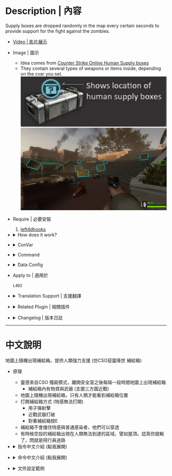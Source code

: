 # Description | 內容
Supply boxes are dropped randomly in the map every certain seconds to provide support for the fight against the zombies.

* [Video | 影片展示](https://youtu.be/9rXlJ8PsOTA)

* Image | 圖示
	* Idea comes from [Counter Strike Online Human Supply boxes](https://cso.fandom.com/wiki/Zombie_2:_Mutation#Supply_boxes)
	* They contain several types of weapons or items inside, depending on the cvar you set.
	<br/>![l4d2_supply_woodbox_1](image/l4d2_supply_woodbox_1.jpg)
	<br/>![l4d2_supply_woodbox_2](image/l4d2_supply_woodbox_2.jpg)

* Require | 必要安裝
	1. [left4dhooks](https://forums.alliedmods.net/showthread.php?t=321696)

* <details><summary>How does it work?</summary>

	* Drop supply box after survivos has left the safer zone
	* Drop weapons, melee (support custom melee), medic, throwable, gascan....
	* Sometime the helicopter pilot might lose his way, drop supply box on unreachable location and outside of the path.
</details>

* <details><summary>ConVar</summary>

	* cfg\sourcemod\l4d2_supply_woodbox.cfg
		```php
		// 0=Plugin off, 1=Plugin on.
		l4d2_supply_woodbox_allow "1"

		// Turn on the plugin in these game modes, separate by commas (no spaces). (Empty = all).
		l4d2_supply_woodbox_modes ""

		// Turn off the plugin in these game modes, separate by commas (no spaces). (Empty = none).
		l4d2_supply_woodbox_modes_off ""

		// Turn on the plugin in these game modes. 0=All, 1=Coop, 2=Survival, 4=Versus, 8=Scavenge. Add numbers together.
		l4d2_supply_woodbox_modes_tog "0"

		// Turn off the plugin in these maps, separate by commas (no spaces). (0=All maps, Empty = none).
		l4d2_supply_woodbox_map_off ""

		// Max Items that could drop in woodbox.
		l4d2_supply_woodbox_item_max "4"

		// Min Items that could drop in woodbox.
		l4d2_supply_woodbox_item_min "2"

		// Item chance to drop Weapons/Melee/Medic/Throwable/Others, separate by commas (no spaces), the sum of 5 value must be 100
		l4d2_supply_woodbox_item_chance "30,5,45,15,5"

		// Time in seconds to remove item if no one picks up after it drops from box (0=off)
		l4d2_supply_woodbox_item_life "60"

		// The default Supply box color. Three values between 0-255 separated by spaces. RGB Color255 - Red Green Blue. (empty=disable)
		l4d2_supply_woodbox_color "0 145 200"

		// The default Supply box glow range.
		l4d2_supply_woodbox_glow_range "1800"

		// Set the max spawn time for Supply box drop.
		l4d2_supply_woodbox_time_max "80"

		// Set the min spawn time for Supply box drop.
		l4d2_supply_woodbox_time_min "60"

		// Max Supply boxes that could drop once.
		l4d2_supply_woodbox_drop_max "2"

		// Min Supply boxes that could drop once.
		l4d2_supply_woodbox_drop_min "1"

		// Set the limit for Supply box spawned by the plugin.
		l4d2_supply_woodbox_limit "6"

		// Set the life time for Supply box.
		l4d2_supply_woodbox_box_life "180"

		// Supply Box - Drop sound file (relative to to sound/, empty=random helicopter sound, -1: disable)
		l4d2_supply_woodbox_soundfile ""

		// If 1, still dorp supply box in final stage rescue
		l4d2_supply_woodbox_drop_final "0"

		// Supply box model type, 1: wood_crate001a, 2: wood_crate001a_damagedMAX, 3: wood_crate002a (0=random)
		l4d2_supply_woodbox_type "1"

		// Changes how Supply box hint displays. (0: Disable, 1:In chat, 2: In Hint Box, 3: In center text)
		l4d2_supply_woodbox_announce_type "3"
		```
</details>

* <details><summary>Command</summary>

	* **Spawn a supply box at your crosshair (Admin Flag: ADMFLAG_ROOT)**
		```php
		sm_supplybox
		sm_box
		```
</details>

* <details><summary>Data Config</summary>

	* Check ```data/l4d2_supply_woodbox.txt``` for more details
		```php
		"l4d2_supply_woodbox"
		{
			"Weapons"
			{
				// There are 14 random weapons drop from supply box
				"num"   "14"
				"1"
				{
					"name" "weapon_rifle"
					"ammo_min" "200" // random ammo (minimum)
					"ammo_max" "360" // random ammo (maximum)
				}

				...
			}
		}
		```

	* Available Weapons
		```php
		"weapon_weapon_grenade_launcher" => Grenade Launcher
		"weapon_rifle_m60" => M60 Machine Gun
		"weapon_pistol" => Pistol
		"weapon_pistol_magnum" => Magnum
		"weapon_pumpshotgun" => Pumpshotgun
		"shotgun_chrome" => Chrome Shotgun
		"weapon_smg" => Smg
		"weapon_smg_silenced" => Silenced Smg
		"weapon_smg_mp5" => MP5
		"weapon_rifle" => Rifle
		"weapon_rifle_sg552" => SG552
		"weapon_rifle_ak47" => AK47
		"weapon_rifle_desert" => Desert Rifle
		"weapon_shotgun_spas" => Spas Shotgun
		"weapon_autoshotgun" => Autoshotgun
		"weapon_hunting_rifle" => Hunting Rifle
		"weapon_sniper_military" => Military Sniper
		"weapon_sniper_scout" => SCOUT
		"weapon_sniper_awp" => AWP
		"weapon_chainsaw" => Chainsaw
		```

	* Available Medic
		```php
		"weapon_defibrillator" => Defibrillator
		"weapon_first_aid_kit" => First Aid Kit
		"weapon_pain_pills" => Pain Pill
		"weapon_adrenaline" => Adrenaline
		```

	* Available Throwable
		```php
		"weapon_molotov" => Molotov
		"weapon_weapon_pipe_bomb" => Pipe Bomb
		"weapon_vomitjar" => Vomitjar
		```

	* Avaible Others
		```php
		"weapon_gascan" => Gascan
		"weapon_propanetank" => Propane Tank
		"weapon_oxygentank" => Oxygen Tank
		"weapon_fireworkcrate" => Firework Crate
		"weapon_gnome" => Gnome
		"weapon_cola_bottles" => Cola Bottles
		"weapon_upgradepack_incendiary" => Incendiary Pack
		"weapon_upgradepack_explosive" => Explosive Pack
		```
</details>

* Apply to | 適用於
	```
	L4D2
	```

* <details><summary>Translation Support | 支援翻譯</summary>

	```
	English
	繁體中文
	简体中文
	Русский
	```
</details>

* <details><summary>Related Plugin | 相關插件</summary>

	1. [l4d_cso_zombie_Regeneration](https://github.com/fbef0102/L4D1_2-Plugins/tree/master/l4d_cso_zombie_Regeneration): The zombies have grown stronger, now they are able to heal their injuries by standing still without receiving any damage.
		* 殭屍變得更強大，他們只要站著不動便可以自癒傷勢　(仿CSO惡靈降世 殭屍技能)

	2. [weapon_csgo_reload](https://github.com/fbef0102/L4D2-Plugins/tree/master/l4d2_weapon_csgo_reload): Weapon Quickswitch Reloading in L4D1+2
		* 將武器改成現代遊戲的裝子彈機制 (仿CS:GO切槍裝彈設定)

	3. [l4d2_cso_knockback](https://github.com/fbef0102/Game-Private_Plugin/tree/main/Plugin_插件/Nothing_Impossible_無理改造版/l4d2_cso_knockback): Weapons and Melees now have knockback power like CSO
		* 槍械與近戰武器現在有擊退力 (仿CSO惡靈降世)
</details>

* <details><summary>Changelog | 版本日誌</summary>

	* v1.6 (2024-3-1)
		* Update data
		* Infected team now unable to see the box glow
		
	* v1.5 (2024-2-15)
		* Add data config

	* v1.4 (2023-7-26)
		* Add hunting Rifle

	* v1.3 (2022-9-12)
		* Remove gascan,  propanecanister, oxygentank if no one picks up

	* v1.2 (2022-8-13)
		* Optimize code.

	* v1.1 (2022-3-29)
		* Support Survival Mode.

	* v1.0 (2022-1-11)
		* [Initial release](https://forums.alliedmods.net/showthread.php?t=335862)
		* Add convars to turn off this plugin
		* Random box model available
		* Item chance to drop Weapons/Melee/Medic/Throwable/Others
		* Custom sound
		* Detect custom melee and spawn
		* Translation Support
		* Supply box life time
		* Remove item if no one picks up after it drops from box after a while
		* Compatibility support for SourceMod 1.11. Fixed various warnings.

	* v0.0
		* Credit: [Lux](https://forums.alliedmods.net/member.php?u=257841) - original code
</details>

- - - -
# 中文說明
地圖上隨機出現補給箱，提供人類強力支援 (仿CSO惡靈降世 補給箱)

* 原理
	* 靈感來自CSO 殭屍模式，離開安全室之後每隔一段時間地圖上出現補給箱
		* 補給箱內有物資與武器 (支援三方圖近戰)
	* 地圖上隨機出現補給箱，只有人類才能看到補給箱位置
	* 打開補給箱方式 (特感無法打開)
		* 用子彈射擊
		* 近戰武器打破
		* 對著補給箱按E
	* 補給箱不會擋住特感與普通感染者，他們可以穿透
	* 有時候空投的補給箱出現在人類無法到達的區域，譬如屋頂。認真你就輸了，問就是飛行員迷路

* <details><summary>指令中文介紹 (點我展開)</summary>

	* cfg\sourcemod\l4d2_supply_woodbox.cfg
		```php
		// 0=關閉插件, 1=啟動插件
		l4d2_supply_woodbox_allow "1"

		// 什麼模式下啟動此插件, 逗號區隔 (無空白). (留白 = 所有模式)
		l4d2_supply_woodbox_modes ""

		// 什麼模式下關閉此插件, 逗號區隔 (無空白). (留白 = 無)
		l4d2_supply_woodbox_modes_off ""

		// 什麼模式下啟動此插件. 0=所有模式, 1=戰役, 2=生存, 4=對抗, 8=清道夫. 請將數字相加起來
		l4d2_supply_woodbox_modes_tog "0"

		// 在某些地圖裡關閉此插件，請填入地圖名，逗號區隔 (無空白). (0 = 所有地圖, 留白 = 無)
		l4d2_supply_woodbox_map_off ""

		// 從補給箱掉落的物品最大數量.
		l4d2_supply_woodbox_item_max "4"

		// 從補給箱掉落的物品最小數量.
		l4d2_supply_woodbox_item_min "2"

		// 從補給箱掉落的物品，變成槍枝武器/近戰武器/醫療物品/投擲物品/其他(汽油桶、瓦斯罐...)的機率，逗號區隔 (無空白)，這五個數字加起來必須是100
		l4d2_supply_woodbox_item_chance "30,5,45,15,5"

		// 如果沒人拿取補給箱掉落的物品，過60秒後會自動移除 (0=不移除)
		l4d2_supply_woodbox_item_life "60"

		// 補給箱的光圈顏色. 三個介於0-255的數字，空白區隔. 為RGB三色 - 紅 綠 藍. (留白=沒有光圈顏色)
		l4d2_supply_woodbox_color "0 145 200"

		// 補給箱的光圈發光範圍.
		l4d2_supply_woodbox_glow_range "1800"

		// 空投補給箱的最大間隔時間
		l4d2_supply_woodbox_time_max "80"

		// 空投補給箱的最小間隔時間
		l4d2_supply_woodbox_time_min "60"

		// 每次空投補給箱的最多數量.
		l4d2_supply_woodbox_drop_max "2"

		// 每次空投補給箱的最少數量.
		l4d2_supply_woodbox_drop_min "1"

		// 場上只能同時存在6個補給箱.
		l4d2_supply_woodbox_limit "6"

		// 沒人打破補給箱的場合，180秒後會自動消失
		l4d2_supply_woodbox_box_life "180"

		// 補給箱空投音效 (路徑相對於 sound 資料夾, 留白=隨機的直升機駕駛員語音, -1=關閉音效)
		l4d2_supply_woodbox_soundfile ""

		// 為1時，最後救援開始之後，照樣空投補給箱
		l4d2_supply_woodbox_drop_final "0"

		// 補給箱的箱子模型, 1: wood_crate001a, 2: wood_crate001a_damagedMAX, 3: wood_crate002a (0=隨機模型)
		l4d2_supply_woodbox_type "1"

		// 如何提示有空投補給箱?. (0: 不提示, 1: 聊天框, 2: 螢幕下方黑底白字框, 3: 螢幕正中間)
		l4d2_supply_woodbox_announce_type "3"
		```
</details>

* <details><summary>命令中文介紹 (點我展開)</summary>

	* **在準心指向的地方生成補給箱 (管理員權限: ADMFLAG_ROOT)**
		```php
		sm_supplybox
		sm_box
		```
</details>

* <details><summary>文件設定範例</summary>

	* 查看```data/l4d2_supply_woodbox.txt```有更多說明
	* 修改掉落的物資
		```php
		"l4d2_supply_woodbox"
		{
			"Weapons"
			{
				// 有14種武器隨機從補給箱掉落
				"num"   "14"
				"1"
				{
					"name" "weapon_rifle"
					"ammo_min" "200" // 武器的備用子彈隨機數值 (最小)
					"ammo_max" "360" // 武器的備用子彈隨機數值 (最大)
				}

				...
			}
		}
		```

	* 可寫入的武器名稱
		```php
		"weapon_weapon_grenade_launcher" => 榴彈發射器
		"weapon_rifle_m60" => M60 機關槍
		"weapon_pistol" => Pistol
		"weapon_pistol_magnum" => Magnum
		"weapon_pumpshotgun" => Pumpshotgun
		"shotgun_chrome" => Chrome Shotgun
		"weapon_smg" => Smg
		"weapon_smg_silenced" => Silenced Smg
		"weapon_smg_mp5" => MP5
		"weapon_rifle" => Rifle
		"weapon_rifle_sg552" => SG552
		"weapon_rifle_ak47" => AK47
		"weapon_rifle_desert" => Desert Rifle
		"weapon_shotgun_spas" => Spas Shotgun
		"weapon_autoshotgun" => Autoshotgun
		"weapon_hunting_rifle" => Hunting Rifle
		"weapon_sniper_military" => Military Sniper
		"weapon_sniper_scout" => SCOUT
		"weapon_sniper_awp" => AWP
		"weapon_chainsaw" => Chainsaw
		```

	* 可寫入的醫療物品名稱
		```php
		"weapon_defibrillator" => 電擊器
		"weapon_first_aid_kit" => 治療包
		"weapon_pain_pills" => 藥丸
		"weapon_adrenaline" => 腎上腺素
		```

	* 可寫入的投擲物品名稱
		```php
		"weapon_molotov" => 火瓶
		"weapon_weapon_pipe_bomb" => 土製炸彈
		"weapon_vomitjar" => 膽汁瓶
		```

	* 可寫入的其物品名稱
		```php
		"weapon_gascan" => 汽油桶
		"weapon_propanetank" => 瓦斯桶
		"weapon_oxygentank" => 氧氣灌
		"weapon_fireworkcrate" => 煙火盒
		"weapon_gnome" => 精靈小矮人
		"weapon_cola_bottles" => 可樂瓶
		"weapon_upgradepack_incendiary" => 火焰彈藥包
		"weapon_upgradepack_explosive" => 高爆彈藥包
		```
</details>
